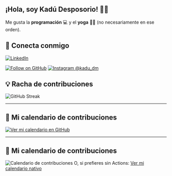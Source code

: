 ## ¡Hola, soy Kadú Desposorio! 🙏🏻
Me gusta la **programación** 💻 y el **yoga** 🧘🏻 (no necesariamente en ese orden).

## 📲 Conecta conmigo
[![LinkedIn](https://img.shields.io/badge/LinkedIn-0A66C2.svg?logo=linkedin&logoColor=white)](https://www.linkedin.com/in/kad%C3%BAdesposorio/)

[![Follow on GitHub](https://img.shields.io/github/followers/Kadumendez?label=Follow&style=social)](https://github.com/Kadumendez)
[![Instagram @kadu_dm](https://img.shields.io/badge/Instagram-@kadu__dm-2c2c2c?logo=instagram&logoColor=white&labelColor=E4405F)](https://www.instagram.com/kadu_dm/)

## 💡 Racha de contribuciones
![GitHub Streak](https://streak-stats.demolab.com/?user=Kadumendez&theme=green_nur)  

---

## 📅 Mi calendario de contribuciones
[![Ver mi calendario en GitHub](https://img.shields.io/badge/Ver%20mi%20calendario%20%F0%9F%93%85-2ea44f?logo=github&logoColor=white)](https://github.com/users/Kadumendez/contributions)


---


## 📅 Mi calendario de contribuciones
![Calendario de contribuciones](./calendar.svg)
 O, si prefieres sin Actions:
[Ver mi calendario nativo](https://github.com/users/Kadumendez/contributions)
